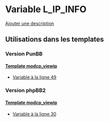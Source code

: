 # Variable L_IP_INFO
[Ajouter une description](https://fa-tvars.appspot.com/var/L_IP_INFO)

## Utilisations dans les templates

### Version PunBB

#### [Template modcp_viewip](punbb/modcp_viewip.md)
* [Variable &agrave; la ligne 49](../punbb/modcp_viewip.tpl#L49)

### Version phpBB2

#### [Template modcp_viewip](subsilver/modcp_viewip.md)
* [Variable &agrave; la ligne 30](../subsilver/modcp_viewip.tpl#L30)